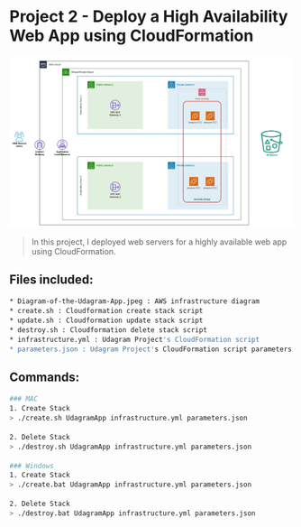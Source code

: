 # Project 2 - Deploy a High Availability Web App using CloudFormation 

![Udagram app diagram](Diagram-of-the-Udagram-App.jpeg)

> In this project, I deployed web servers for a highly available web app using CloudFormation.

## Files included:
```sh
* Diagram-of-the-Udagram-App.jpeg : AWS infrastructure diagram
* create.sh : Cloudformation create stack script 
* update.sh : Cloudformation update stack script
* destroy.sh : Cloudformation delete stack script
* infrastructure.yml : Udagram Project's CloudFormation script
* parameters.json : Udagram Project's CloudFormation script parameters
```
## Commands:
```sh
### MAC
1. Create Stack
> ./create.sh UdagramApp infrastructure.yml parameters.json

2. Delete Stack
> ./destroy.sh UdagramApp infrastructure.yml parameters.json

### Windows
1. Create Stack
> ./create.bat UdagramApp infrastructure.yml parameters.json

2. Delete Stack
> ./destroy.bat UdagramApp infrastructure.yml parameters.json